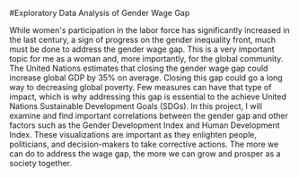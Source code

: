 #Exploratory Data Analysis of Gender Wage Gap

While women's participation in the labor force has significantly increased in the last century, a sign of progress on the gender inequality front, much must be done to address the gender wage gap. This is a very important topic for me as a woman and, more importantly, for the global community. The United Nations estimates that closing the gender wage gap could increase global GDP by 35% on average.   Closing this gap could go a long way to decreasing global poverty. Few measures can have that type of impact, which is why addressing this gap is essential to the achieve United Nations Sustainable Development Goals (SDGs). In this project, I will examine and find important correlations between the gender gap and other factors such as the Gender Development Index and Human Development Index. These visualizations are important as they enlighten people, politicians, and decision-makers to take corrective actions. The more we can do to address the wage gap, the more we can grow and prosper as a society together.
